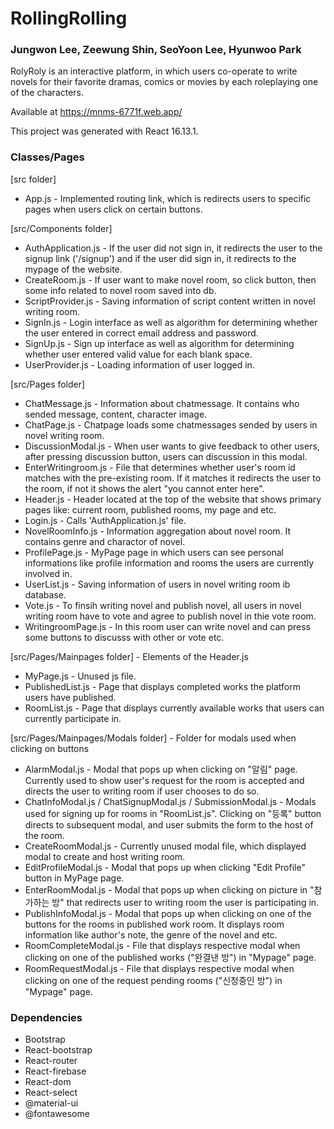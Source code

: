 # RollingRolling

### Jungwon Lee, Zeewung Shin, SeoYoon Lee, Hyunwoo Park

RolyRoly is an interactive platform, in which users co-operate to write novels for their favorite dramas, comics or movies by each roleplaying one of the characters.

Available at https://mnms-6771f.web.app/

This project was generated with React 16.13.1.

### Classes/Pages

[src folder]
* App.js - Implemented routing link, which is redirects users to specific pages when users click on certain buttons.

[src/Components folder]
* AuthApplication.js - If the user did not sign in, it redirects the user to the signup link ('/signup') and if the user did sign in, it redirects to the mypage of the website.
* CreateRoom.js - If user want to make novel room, so click button, then some info related to novel room saved into db. 
* ScriptProvider.js - Saving information of script content written in novel writing room.  
* SignIn.js - Login interface as well as algorithm for determining whether the user entered in correct email address and password.
* SignUp.js - Sign up interface as well as algorithm for determining whether user entered valid value for each blank space.
* UserProvider.js - Loading information of user logged in. 
  
[src/Pages folder]
* ChatMessage.js - Information about chatmessage. It contains who sended message, content, character image.
* ChatPage.js - Chatpage loads some chatmessages sended by users in novel writing room. 
* DiscussionModal.js - When user wants to give feedback to other users, after pressing discussion button, users can discussion in this modal.  
* EnterWritingroom.js - File that determines whether user's room id matches with the pre-existing room. If it matches it redirects the user to the room, if not it shows the alert "you cannot enter here".
* Header.js - Header located at the top of the website that shows primary pages like: current room, published rooms, my page and etc.
* Login.js - Calls 'AuthApplication.js' file.
* NovelRoomInfo.js - Information aggregation about novel room. It contains genre and charactor of  novel. 
* ProfilePage.js - MyPage page in which users can see personal informations like profile information and rooms the users are currently involved in.
* UserList.js - Saving information of users in novel writing room ib database. 
* Vote.js - To finsih writing novel  and publish novel, all users in novel writing room  have to vote and agree to publish novel in thie vote room. 
* WritingroomPage.js - In this room user can write novel and can press some buttons to discusss with other or vote etc. 

[src/Pages/Mainpages folder] - Elements of the Header.js
* MyPage.js - Unused js file.
* PublishedList.js - Page that displays completed works the platform users have published.
* RoomList.js - Page that displays currently available works that users can currently participate in.

[src/Pages/Mainpages/Modals folder] - Folder for modals used when clicking on buttons
* AlarmModal.js - Modal that pops up when clicking on "알림" page. Currently used to show user's request for the room is accepted and directs the user to writing room if user chooses to do so.
* ChatInfoModal.js / ChatSignupModal.js / SubmissionModal.js - Modals used for signing up for rooms in "RoomList.js". Clicking on "등록" button directs to subsequent modal, and user submits the form to the host of the room.
* CreateRoomModal.js - Currently unused modal file, which displayed modal to create and host writing room.
* EditProfileModal.js - Modal that pops up when clicking "Edit Profile" button in MyPage page.
* EnterRoomModal.js - Modal that pops up when clicking on picture in "참가하는 방" that redirects user to writing room the user is participating in.
* PublishInfoModal.js - Modal that pops up when clicking on one of the buttons for the rooms in published work room. It displays room information like author's note, the genre of the novel and etc.
* RoomCompleteModal.js - File that displays respective modal when clicking on one of the published works ("완결낸 방") in "Mypage" page.
* RoomRequestModal.js - File that displays respective modal when clicking on one of the request pending rooms ("신청중인 방") in "Mypage" page.


### Dependencies
* Bootstrap
* React-bootstrap
* React-router
* React-firebase
* React-dom
* React-select
* @material-ui
* @fontawesome
